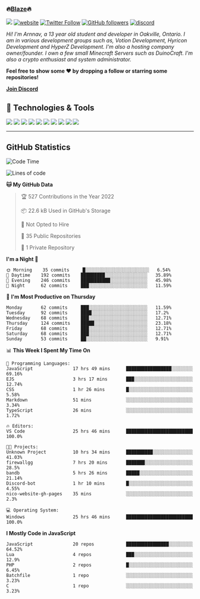 ### 🔥[Blaze][website]🔥

![](https://komarev.com/ghpvc/?username=itz-hyperz&label=Views&color=lightgrey)
[![website](https://img.shields.io/badge/Website-9B9B9B.svg?&style=flat-square&logo=Google-Chrome&logoColor=white&link=https://blazecoding.me)](https://blazecoding.me)
[![Twitter Follow](https://img.shields.io/twitter/follow/itz_hyperz?label=Follow)](https://twitter.com/intent/follow?screen_name=itz_hyperz)
[![GitHub followers](https://img.shields.io/github/followers/itz-hyperz?label=Follow&style=social)](https://github.com/blazecoding2009)
[![discord](https://img.shields.io/badge/Join_Discord-5865F2.svg?&style=flat-square&logo=discord&logoColor=white&link=https://discord.gg/zyQzJeZ7CY)](https://discord.gg/zyQzJeZ7CY)

*Hi! I'm Arnnav, a 13 year old student and developer in Oakville, Ontario. I am in various development groups such as, Votion Development, Hyricon Development and HyperZ Development. I'm also a hosting company owner/founder. I own a few small Minecraft Servers such as DuinoCraft. I'm also a crypto enthusiast and system administrator.*

<b>Feel free to show some ❤️ by dropping a follow or starring some repositories!</b>

**[Join Discord][discord]**

## 🔧 Technologies & Tools

![](https://img.shields.io/badge/OS-Ubuntu-informational?style=flat&logo=ubuntu&logoColor=white&color=9B9B9B)
![](https://img.shields.io/badge/Editor-VS_Code-informational?style=flat&logo=vscode&logoColor=white&color=9B9B9B)
![](https://img.shields.io/badge/Code-JavaScript-informational?style=flat&logo=javascript&logoColor=white&color=9B9B9B)
![](https://img.shields.io/badge/Code-Node.JS-nformational?style=flat&logo=nodedotjs&logoColor=white&color=9B9B9B)
![](https://img.shields.io/badge/Code-Python-informational?style=flat&logo=python&logoColor=white&color=9B9B9B)
![](https://img.shields.io/badge/Code-HTML%20&%20CSS-informational?style=flat&logo=HTML5&logoColor=white&color=9B9B9B)
![](https://img.shields.io/badge/Tools-MySQL-informational?style=flat&logo=mysql&logoColor=white&color=9B9B9B)
![](https://img.shields.io/badge/Tools-NPM-informational?style=flat&logo=npm&logoColor=white&color=9B9B9B)
![](https://img.shields.io/badge/Tools-Spotify-informational?style=flat&logo=spotify&logoColor=white&color=9B9B9B)
![](https://img.shields.io/badge/Tools-GitHub-informational?style=flat&logo=github&logoColor=white&color=9B9B9B)

----

## GitHub Statistics

<!--START_SECTION:waka-->
![Code Time](http://img.shields.io/badge/Code%20Time-206%20hrs%206%20mins-blue)

![Lines of code](https://img.shields.io/badge/From%20Hello%20World%20I%27ve%20Written-42%20Thousand%20lines%20of%20code-blue)

**🐱 My GitHub Data** 

> 🏆 527 Contributions in the Year 2022
 > 
> 📦 22.6 kB Used in GitHub's Storage 
 > 
> 🚫 Not Opted to Hire
 > 
> 📜 35 Public Repositories 
 > 
> 🔑 1 Private Repository 
 > 
**I'm a Night 🦉** 

```text
🌞 Morning    35 commits     █░░░░░░░░░░░░░░░░░░░░░░░░   6.54% 
🌆 Daytime    192 commits    █████████░░░░░░░░░░░░░░░░   35.89% 
🌃 Evening    246 commits    ███████████░░░░░░░░░░░░░░   45.98% 
🌙 Night      62 commits     ███░░░░░░░░░░░░░░░░░░░░░░   11.59%

```
📅 **I'm Most Productive on Thursday** 

```text
Monday       62 commits     ███░░░░░░░░░░░░░░░░░░░░░░   11.59% 
Tuesday      92 commits     ████░░░░░░░░░░░░░░░░░░░░░   17.2% 
Wednesday    68 commits     ███░░░░░░░░░░░░░░░░░░░░░░   12.71% 
Thursday     124 commits    █████░░░░░░░░░░░░░░░░░░░░   23.18% 
Friday       68 commits     ███░░░░░░░░░░░░░░░░░░░░░░   12.71% 
Saturday     68 commits     ███░░░░░░░░░░░░░░░░░░░░░░   12.71% 
Sunday       53 commits     ██░░░░░░░░░░░░░░░░░░░░░░░   9.91%

```


📊 **This Week I Spent My Time On** 

```text
💬 Programming Languages: 
JavaScript               17 hrs 49 mins      █████████████████░░░░░░░░   69.16% 
EJS                      3 hrs 17 mins       ███░░░░░░░░░░░░░░░░░░░░░░   12.74% 
CSS                      1 hr 26 mins        █░░░░░░░░░░░░░░░░░░░░░░░░   5.58% 
Markdown                 51 mins             ░░░░░░░░░░░░░░░░░░░░░░░░░   3.34% 
TypeScript               26 mins             ░░░░░░░░░░░░░░░░░░░░░░░░░   1.72%

🔥 Editors: 
VS Code                  25 hrs 46 mins      █████████████████████████   100.0%

🐱‍💻 Projects: 
Unknown Project          10 hrs 34 mins      ██████████░░░░░░░░░░░░░░░   41.03% 
firewallgg               7 hrs 20 mins       ███████░░░░░░░░░░░░░░░░░░   28.5% 
bandb                    5 hrs 26 mins       █████░░░░░░░░░░░░░░░░░░░░   21.14% 
Discord-bot              1 hr 10 mins        █░░░░░░░░░░░░░░░░░░░░░░░░   4.55% 
nico-website-gh-pages    35 mins             ░░░░░░░░░░░░░░░░░░░░░░░░░   2.3%

💻 Operating System: 
Windows                  25 hrs 46 mins      █████████████████████████   100.0%

```

**I Mostly Code in JavaScript** 

```text
JavaScript               20 repos            ████████████████░░░░░░░░░   64.52% 
Lua                      4 repos             ███░░░░░░░░░░░░░░░░░░░░░░   12.9% 
PHP                      2 repos             █░░░░░░░░░░░░░░░░░░░░░░░░   6.45% 
Batchfile                1 repo              ░░░░░░░░░░░░░░░░░░░░░░░░░   3.23% 
C                        1 repo              ░░░░░░░░░░░░░░░░░░░░░░░░░   3.23%

```



<!--END_SECTION:waka-->

[website]: https://blazecoding.me
[twitter]: https://twitter.com/Cblaze1111
[discord]: https://discord.gg/zyQzJeZ7CY
